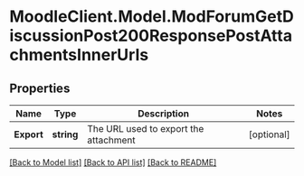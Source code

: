 # MoodleClient.Model.ModForumGetDiscussionPost200ResponsePostAttachmentsInnerUrls

## Properties

Name | Type | Description | Notes
------------ | ------------- | ------------- | -------------
**Export** | **string** | The URL used to export the attachment | [optional] 

[[Back to Model list]](../README.md#documentation-for-models) [[Back to API list]](../README.md#documentation-for-api-endpoints) [[Back to README]](../README.md)

